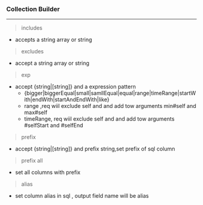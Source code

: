 ### Collection Builder
------
> includes
* accepts a string array or string
> excludes
* accept a string array or string
> exp
* accept {string|[string]} and a expression pattern
  - {bigger|biggerEqual|small|samllEqual|equal|range|timeRange|startWith|endWith|startAndEndWith|like}
  - range ,req wiil exclude self and and add tow arguments min#self and max#self
  - timeRange, req wiil exclude self and and add tow arguments #selfStart and #selfEnd
> prefix
* accept {string|[string]} and prefix string,set prefix of sql column
> prefix all 
* set all columns with prefix
> alias
* set  column alias in sql , output field name will be alias

